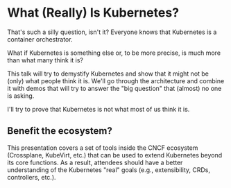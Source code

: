 # What (Really) Is Kubernetes?

That's such a silly question, isn't it? Everyone knows that Kubernetes is a container orchestrator.

What if Kubernetes is something else or, to be more precise, is much more than what many think it is?

This talk will try to demystify Kubernetes and show that it might not be (only) what people think it is. We'll go through the architecture and combine it with demos that will try to answer the "big question" that (almost) no one is asking.

I'll try to prove that Kubernetes is not what most of us think it is.

## Benefit the ecosystem?

This presentation covers a set of tools inside the CNCF ecosystem (Crossplane, KubeVirt, etc.) that can be used to extend Kubernetes beyond its core functions. As a result, attendees should have a better understanding of the Kubernetes "real" goals (e.g., extensibility, CRDs, controllers, etc.).